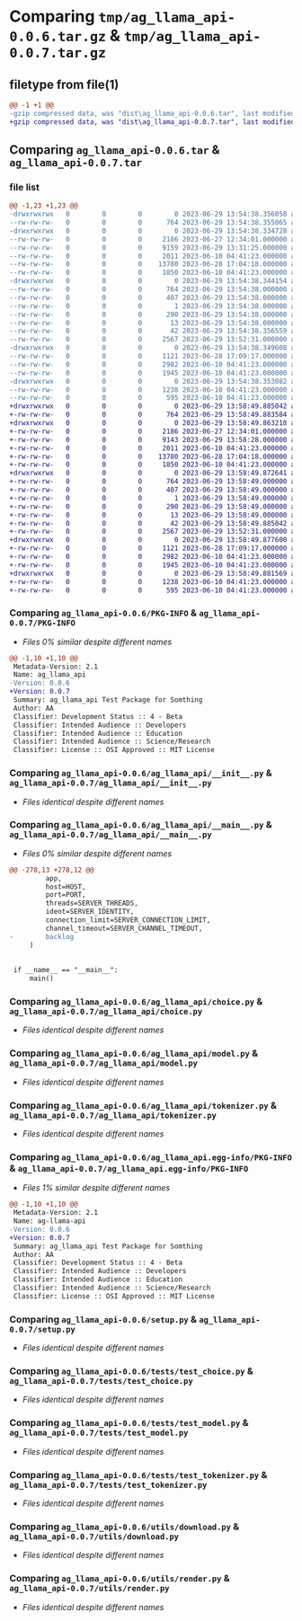 # Comparing `tmp/ag_llama_api-0.0.6.tar.gz` & `tmp/ag_llama_api-0.0.7.tar.gz`

## filetype from file(1)

```diff
@@ -1 +1 @@
-gzip compressed data, was "dist\ag_llama_api-0.0.6.tar", last modified: Thu Jun 29 13:54:38 2023, max compression
+gzip compressed data, was "dist\ag_llama_api-0.0.7.tar", last modified: Thu Jun 29 13:58:49 2023, max compression
```

## Comparing `ag_llama_api-0.0.6.tar` & `ag_llama_api-0.0.7.tar`

### file list

```diff
@@ -1,23 +1,23 @@
-drwxrwxrwx   0        0        0        0 2023-06-29 13:54:38.356058 ag_llama_api-0.0.6/
--rw-rw-rw-   0        0        0      764 2023-06-29 13:54:38.355065 ag_llama_api-0.0.6/PKG-INFO
-drwxrwxrwx   0        0        0        0 2023-06-29 13:54:38.334728 ag_llama_api-0.0.6/ag_llama_api/
--rw-rw-rw-   0        0        0     2186 2023-06-27 12:34:01.000000 ag_llama_api-0.0.6/ag_llama_api/__init__.py
--rw-rw-rw-   0        0        0     9159 2023-06-29 13:31:25.000000 ag_llama_api-0.0.6/ag_llama_api/__main__.py
--rw-rw-rw-   0        0        0     2011 2023-06-10 04:41:23.000000 ag_llama_api-0.0.6/ag_llama_api/choice.py
--rw-rw-rw-   0        0        0    13780 2023-06-28 17:04:18.000000 ag_llama_api-0.0.6/ag_llama_api/model.py
--rw-rw-rw-   0        0        0     1850 2023-06-10 04:41:23.000000 ag_llama_api-0.0.6/ag_llama_api/tokenizer.py
-drwxrwxrwx   0        0        0        0 2023-06-29 13:54:38.344154 ag_llama_api-0.0.6/ag_llama_api.egg-info/
--rw-rw-rw-   0        0        0      764 2023-06-29 13:54:38.000000 ag_llama_api-0.0.6/ag_llama_api.egg-info/PKG-INFO
--rw-rw-rw-   0        0        0      407 2023-06-29 13:54:38.000000 ag_llama_api-0.0.6/ag_llama_api.egg-info/SOURCES.txt
--rw-rw-rw-   0        0        0        1 2023-06-29 13:54:38.000000 ag_llama_api-0.0.6/ag_llama_api.egg-info/dependency_links.txt
--rw-rw-rw-   0        0        0      290 2023-06-29 13:54:38.000000 ag_llama_api-0.0.6/ag_llama_api.egg-info/requires.txt
--rw-rw-rw-   0        0        0       13 2023-06-29 13:54:38.000000 ag_llama_api-0.0.6/ag_llama_api.egg-info/top_level.txt
--rw-rw-rw-   0        0        0       42 2023-06-29 13:54:38.356559 ag_llama_api-0.0.6/setup.cfg
--rw-rw-rw-   0        0        0     2567 2023-06-29 13:52:31.000000 ag_llama_api-0.0.6/setup.py
-drwxrwxrwx   0        0        0        0 2023-06-29 13:54:38.349608 ag_llama_api-0.0.6/tests/
--rw-rw-rw-   0        0        0     1121 2023-06-28 17:09:17.000000 ag_llama_api-0.0.6/tests/test_choice.py
--rw-rw-rw-   0        0        0     2982 2023-06-10 04:41:23.000000 ag_llama_api-0.0.6/tests/test_model.py
--rw-rw-rw-   0        0        0     1945 2023-06-10 04:41:23.000000 ag_llama_api-0.0.6/tests/test_tokenizer.py
-drwxrwxrwx   0        0        0        0 2023-06-29 13:54:38.353082 ag_llama_api-0.0.6/utils/
--rw-rw-rw-   0        0        0     1238 2023-06-10 04:41:23.000000 ag_llama_api-0.0.6/utils/download.py
--rw-rw-rw-   0        0        0      595 2023-06-10 04:41:23.000000 ag_llama_api-0.0.6/utils/render.py
+drwxrwxrwx   0        0        0        0 2023-06-29 13:58:49.885042 ag_llama_api-0.0.7/
+-rw-rw-rw-   0        0        0      764 2023-06-29 13:58:49.883584 ag_llama_api-0.0.7/PKG-INFO
+drwxrwxrwx   0        0        0        0 2023-06-29 13:58:49.863218 ag_llama_api-0.0.7/ag_llama_api/
+-rw-rw-rw-   0        0        0     2186 2023-06-27 12:34:01.000000 ag_llama_api-0.0.7/ag_llama_api/__init__.py
+-rw-rw-rw-   0        0        0     9143 2023-06-29 13:58:28.000000 ag_llama_api-0.0.7/ag_llama_api/__main__.py
+-rw-rw-rw-   0        0        0     2011 2023-06-10 04:41:23.000000 ag_llama_api-0.0.7/ag_llama_api/choice.py
+-rw-rw-rw-   0        0        0    13780 2023-06-28 17:04:18.000000 ag_llama_api-0.0.7/ag_llama_api/model.py
+-rw-rw-rw-   0        0        0     1850 2023-06-10 04:41:23.000000 ag_llama_api-0.0.7/ag_llama_api/tokenizer.py
+drwxrwxrwx   0        0        0        0 2023-06-29 13:58:49.872641 ag_llama_api-0.0.7/ag_llama_api.egg-info/
+-rw-rw-rw-   0        0        0      764 2023-06-29 13:58:49.000000 ag_llama_api-0.0.7/ag_llama_api.egg-info/PKG-INFO
+-rw-rw-rw-   0        0        0      407 2023-06-29 13:58:49.000000 ag_llama_api-0.0.7/ag_llama_api.egg-info/SOURCES.txt
+-rw-rw-rw-   0        0        0        1 2023-06-29 13:58:49.000000 ag_llama_api-0.0.7/ag_llama_api.egg-info/dependency_links.txt
+-rw-rw-rw-   0        0        0      290 2023-06-29 13:58:49.000000 ag_llama_api-0.0.7/ag_llama_api.egg-info/requires.txt
+-rw-rw-rw-   0        0        0       13 2023-06-29 13:58:49.000000 ag_llama_api-0.0.7/ag_llama_api.egg-info/top_level.txt
+-rw-rw-rw-   0        0        0       42 2023-06-29 13:58:49.885042 ag_llama_api-0.0.7/setup.cfg
+-rw-rw-rw-   0        0        0     2567 2023-06-29 13:52:31.000000 ag_llama_api-0.0.7/setup.py
+drwxrwxrwx   0        0        0        0 2023-06-29 13:58:49.877600 ag_llama_api-0.0.7/tests/
+-rw-rw-rw-   0        0        0     1121 2023-06-28 17:09:17.000000 ag_llama_api-0.0.7/tests/test_choice.py
+-rw-rw-rw-   0        0        0     2982 2023-06-10 04:41:23.000000 ag_llama_api-0.0.7/tests/test_model.py
+-rw-rw-rw-   0        0        0     1945 2023-06-10 04:41:23.000000 ag_llama_api-0.0.7/tests/test_tokenizer.py
+drwxrwxrwx   0        0        0        0 2023-06-29 13:58:49.881569 ag_llama_api-0.0.7/utils/
+-rw-rw-rw-   0        0        0     1238 2023-06-10 04:41:23.000000 ag_llama_api-0.0.7/utils/download.py
+-rw-rw-rw-   0        0        0      595 2023-06-10 04:41:23.000000 ag_llama_api-0.0.7/utils/render.py
```

### Comparing `ag_llama_api-0.0.6/PKG-INFO` & `ag_llama_api-0.0.7/PKG-INFO`

 * *Files 0% similar despite different names*

```diff
@@ -1,10 +1,10 @@
 Metadata-Version: 2.1
 Name: ag_llama_api
-Version: 0.0.6
+Version: 0.0.7
 Summary: ag_llama_api Test Package for Somthing
 Author: AA
 Classifier: Development Status :: 4 - Beta
 Classifier: Intended Audience :: Developers
 Classifier: Intended Audience :: Education
 Classifier: Intended Audience :: Science/Research
 Classifier: License :: OSI Approved :: MIT License
```

### Comparing `ag_llama_api-0.0.6/ag_llama_api/__init__.py` & `ag_llama_api-0.0.7/ag_llama_api/__init__.py`

 * *Files identical despite different names*

### Comparing `ag_llama_api-0.0.6/ag_llama_api/__main__.py` & `ag_llama_api-0.0.7/ag_llama_api/__main__.py`

 * *Files 0% similar despite different names*

```diff
@@ -278,13 +278,12 @@
         app,
         host=HOST,
         port=PORT,
         threads=SERVER_THREADS,
         ident=SERVER_IDENTITY,
         connection_limit=SERVER_CONNECTION_LIMIT,
         channel_timeout=SERVER_CHANNEL_TIMEOUT,
-        backlog
     )
 
 
 if __name__ == "__main__":
     main()
```

### Comparing `ag_llama_api-0.0.6/ag_llama_api/choice.py` & `ag_llama_api-0.0.7/ag_llama_api/choice.py`

 * *Files identical despite different names*

### Comparing `ag_llama_api-0.0.6/ag_llama_api/model.py` & `ag_llama_api-0.0.7/ag_llama_api/model.py`

 * *Files identical despite different names*

### Comparing `ag_llama_api-0.0.6/ag_llama_api/tokenizer.py` & `ag_llama_api-0.0.7/ag_llama_api/tokenizer.py`

 * *Files identical despite different names*

### Comparing `ag_llama_api-0.0.6/ag_llama_api.egg-info/PKG-INFO` & `ag_llama_api-0.0.7/ag_llama_api.egg-info/PKG-INFO`

 * *Files 1% similar despite different names*

```diff
@@ -1,10 +1,10 @@
 Metadata-Version: 2.1
 Name: ag-llama-api
-Version: 0.0.6
+Version: 0.0.7
 Summary: ag_llama_api Test Package for Somthing
 Author: AA
 Classifier: Development Status :: 4 - Beta
 Classifier: Intended Audience :: Developers
 Classifier: Intended Audience :: Education
 Classifier: Intended Audience :: Science/Research
 Classifier: License :: OSI Approved :: MIT License
```

### Comparing `ag_llama_api-0.0.6/setup.py` & `ag_llama_api-0.0.7/setup.py`

 * *Files identical despite different names*

### Comparing `ag_llama_api-0.0.6/tests/test_choice.py` & `ag_llama_api-0.0.7/tests/test_choice.py`

 * *Files identical despite different names*

### Comparing `ag_llama_api-0.0.6/tests/test_model.py` & `ag_llama_api-0.0.7/tests/test_model.py`

 * *Files identical despite different names*

### Comparing `ag_llama_api-0.0.6/tests/test_tokenizer.py` & `ag_llama_api-0.0.7/tests/test_tokenizer.py`

 * *Files identical despite different names*

### Comparing `ag_llama_api-0.0.6/utils/download.py` & `ag_llama_api-0.0.7/utils/download.py`

 * *Files identical despite different names*

### Comparing `ag_llama_api-0.0.6/utils/render.py` & `ag_llama_api-0.0.7/utils/render.py`

 * *Files identical despite different names*


